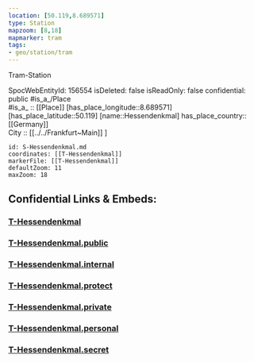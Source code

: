 ```yaml
---
location: [50.119,8.689571] 
type: Station 
mapzoom: [8,18] 
mapmarker: tram 
tags:
- geo/station/tram
---
```


Tram-Station

SpocWebEntityId: 156554
isDeleted: false
isReadOnly: false
confidential: public
#is_a_/Place  
#is_a_ :: [[Place]] 
[has_place_longitude::8.689571] 
[has_place_latitude::50.119] 
[name::Hessendenkmal] 
has_place_country:: [[Germany]]  
City :: [[../../Frankfurt~Main]] ] 


```leaflet
id: S-Hessendenkmal.md
coordinates: [[T-Hessendenkmal]] 
markerFile: [[T-Hessendenkmal]] 
defaultZoom: 11 
maxZoom: 18
```


## Confidential Links & Embeds: 

### [T-Hessendenkmal](/_Standards/Earth/Continent/Europe/Europe~Central/Germany/Germany~West/Hessen/counties~Hessen/Frankfurt~Main/Stations-FFM~T/T-Hessendenkmal.md) 

### [T-Hessendenkmal.public](/_public/Earth/Continent/Europe/Europe~Central/Germany/Germany~West/Hessen/counties~Hessen/Frankfurt~Main/Stations-FFM~T/T-Hessendenkmal.public.md) 

### [T-Hessendenkmal.internal](/_internal/Earth/Continent/Europe/Europe~Central/Germany/Germany~West/Hessen/counties~Hessen/Frankfurt~Main/Stations-FFM~T/T-Hessendenkmal.internal.md) 

### [T-Hessendenkmal.protect](/_protect/Earth/Continent/Europe/Europe~Central/Germany/Germany~West/Hessen/counties~Hessen/Frankfurt~Main/Stations-FFM~T/T-Hessendenkmal.protect.md) 

### [T-Hessendenkmal.private](/_private/Earth/Continent/Europe/Europe~Central/Germany/Germany~West/Hessen/counties~Hessen/Frankfurt~Main/Stations-FFM~T/T-Hessendenkmal.private.md) 

### [T-Hessendenkmal.personal](/_personal/Earth/Continent/Europe/Europe~Central/Germany/Germany~West/Hessen/counties~Hessen/Frankfurt~Main/Stations-FFM~T/T-Hessendenkmal.personal.md) 

### [T-Hessendenkmal.secret](/_secret/Earth/Continent/Europe/Europe~Central/Germany/Germany~West/Hessen/counties~Hessen/Frankfurt~Main/Stations-FFM~T/T-Hessendenkmal.secret.md)

